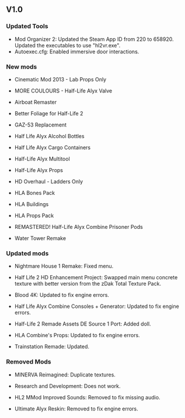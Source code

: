 ## V1.0

### Updated Tools

- Mod Organizer 2: Updated the Steam App ID from 220 to 658920.  Updated the executables to use "hl2vr.exe".
- Autoexec.cfg: Enabled immersive door interactions.

### New mods

- Cinematic Mod 2013 - Lab Props Only

- MORE COULOURS - Half-Life Alyx Valve

- Airboat Remaster

- Better Foliage for Half-Life 2

- GAZ-53 Replacement

- Half Life Alyx Alcohol Bottles

- Half Life Alyx Cargo Containers

- Half-Life Alyx Multitool

- Half-Life Alyx Props

- HD Overhaul - Ladders Only

- HLA Bones Pack

- HLA Buildings

- HLA Props Pack

- REMASTERED! Half-Life Alyx Combine Prisoner Pods

- Water Tower Remake

### Updated mods

- Nightmare House 1 Remake: Fixed menu.

- Half Life 2 HD Enhancement Project: Swapped main menu concrete texture with better version from the zDak Total Texture Pack.

- Blood 4K: Updated to fix engine errors.

- Half Life Alyx Combine Consoles + Generator: Updated to fix engine errors.

- Half-Life 2 Remade Assets DE Source 1 Port: Added doll. 

- HLA Combine's Props: Updated to fix engine errors.

- Trainstation Remade: Updated.

### Removed Mods

- MINERVA Reimagined: Duplicate textures.

- Research and Development: Does not work.

- HL2 MMod Improved Sounds: Removed to fix missing audio.

- Ultimate Alyx Reskin: Removed to fix engine errors.

